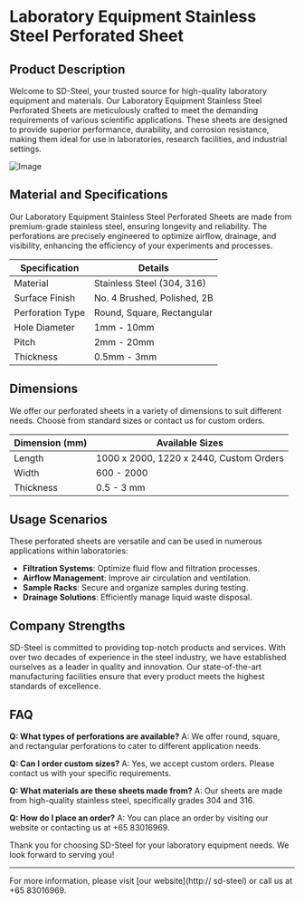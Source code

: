 # Laboratory Equipment Stainless Steel Perforated Sheet

## Product Description
Welcome to SD-Steel, your trusted source for high-quality laboratory equipment and materials. Our Laboratory Equipment Stainless Steel Perforated Sheets are meticulously crafted to meet the demanding requirements of various scientific applications. These sheets are designed to provide superior performance, durability, and corrosion resistance, making them ideal for use in laboratories, research facilities, and industrial settings.

![Image](https://github.com/user-attachments/assets/2567258e-e124-4816-932d-1809bd27ef0b)

## Material and Specifications
Our Laboratory Equipment Stainless Steel Perforated Sheets are made from premium-grade stainless steel, ensuring longevity and reliability. The perforations are precisely engineered to optimize airflow, drainage, and visibility, enhancing the efficiency of your experiments and processes.

| Specification | Details |
|---------------|---------|
| Material      | Stainless Steel (304, 316) |
| Surface Finish | No. 4 Brushed, Polished, 2B |
| Perforation Type | Round, Square, Rectangular |
| Hole Diameter | 1mm - 10mm |
| Pitch | 2mm - 20mm |
| Thickness | 0.5mm - 3mm |

## Dimensions
We offer our perforated sheets in a variety of dimensions to suit different needs. Choose from standard sizes or contact us for custom orders.

| Dimension (mm) | Available Sizes |
|----------------|-----------------|
| Length         | 1000 x 2000, 1220 x 2440, Custom Orders |
| Width          | 600 - 2000 |
| Thickness      | 0.5 - 3 mm |

## Usage Scenarios
These perforated sheets are versatile and can be used in numerous applications within laboratories:
- **Filtration Systems**: Optimize fluid flow and filtration processes.
- **Airflow Management**: Improve air circulation and ventilation.
- **Sample Racks**: Secure and organize samples during testing.
- **Drainage Solutions**: Efficiently manage liquid waste disposal.

## Company Strengths
SD-Steel is committed to providing top-notch products and services. With over two decades of experience in the steel industry, we have established ourselves as a leader in quality and innovation. Our state-of-the-art manufacturing facilities ensure that every product meets the highest standards of excellence.

## FAQ
**Q: What types of perforations are available?**
A: We offer round, square, and rectangular perforations to cater to different application needs.

**Q: Can I order custom sizes?**
A: Yes, we accept custom orders. Please contact us with your specific requirements.

**Q: What materials are these sheets made from?**
A: Our sheets are made from high-quality stainless steel, specifically grades 304 and 316.

**Q: How do I place an order?**
A: You can place an order by visiting our website or contacting us at +65 83016969.

Thank you for choosing SD-Steel for your laboratory equipment needs. We look forward to serving you!

---

For more information, please visit [our website](http:// sd-steel) or call us at +65 83016969.